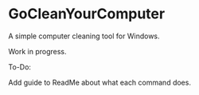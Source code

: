 # GoCleanYourComputer
A simple computer cleaning tool for Windows.

Work in progress.

To-Do:

Add guide to ReadMe about what each command does.
